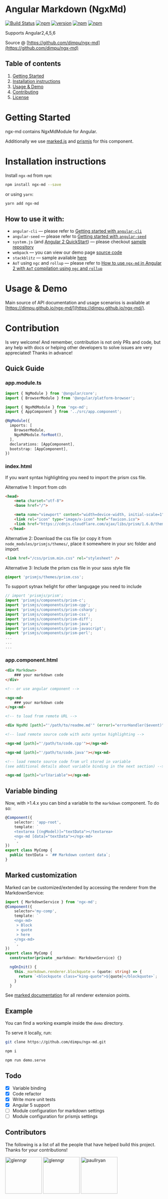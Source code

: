# Angular Markdown (NgxMd)

[![Build Status][travis-badge]][travis-badge-url]
[![npm][circleci-badge-url]][circleci-url]
[![version][npm-badge-url]][npm-url]
[![npm][license-badge-url]][license-url]
[![npm][dep-badge-url]][dep-url]

Supports Angular2,4,5,6 

Source @ [https://github.com/dimpu/ngx-md](https://github.com/dimpu/ngx-md)


## Table of contents
1. [Getting Started](#getting-started)
2. [Installation instructions](#installation-instructions)
3. [Usage & Demo](#usage--demo)
4. [Contributing](#contribution)
5. [License](#license)

# Getting Started

ngx-md contains NgxMdModule for Angular.

Additionally we use [marked.js](https://github.com/chjj/marked/) and [prismjs](http://prismjs.com/) for this component.

# Installation instructions

Install `ngx-md` from `npm`:

```bash
npm install ngx-md --save
```
or using `yarn`:

```bash
yarn add ngx-md
```

## How to use it with:

- `angular-cli` — please refer to [Getting started with `angular-cli`](https://github.com/dimpu/ngx-md/tree/master/docs/getting-started/ng-cli.md)
- `angular-seed` — please refer to [Getting started with `angular-seed`](https://github.com/dimpu/ngx-md/tree/master/docs/getting-started/angular-seed.md)
- `system.js` (and [Angular 2 QuickStart](https://angular.io/docs/ts/latest/quickstart.html)) — please checkout [sample repository](https://github.com/dimpu/angular2-quickstart)
- `webpack` — you can view our demo page [source code](https://github.com/dimpu/ngx-md/tree/master/demo)
- `stackblitz` — sample available [here](https://stackblitz.com/edit/ngx-md-exmaple)
- `AoT` using `ngc` and `rollup` — please refer to [How to use `ngx-md` in Angular 2 with `AoT` compilation using `ngc` and `rollup`](https://github.com/dimpu/ngx-md/tree/master/docs/getting-started/aot.md)

# Usage & Demo

Main source of API documentation and usage scenarios is available at [https://dimpu.github.io/ngx-md/](https://dimpu.github.io/ngx-md/).

# Contribution

Is very welcome! And remember, contribution is not only PRs and code, but any help with docs or helping other developers to solve issues are very appreciated! Thanks in advance!

## Quick Guide

### app.module.ts

```typescript
import { NgModule } from '@angular/core';
import { BrowserModule } from '@angular/platform-browser';

import { NgxMdModule } from 'ngx-md';
import { AppComponent } from '../src/app.component';

@NgModule({
  imports: [
    BrowserModule,
    NgxMdModule.forRoot(),
  ],
  declarations: [AppComponent],
  bootstrap: [AppComponent],
})
```

### index.html
If you want syntax highlighting you need to import the prism css file.

Alternative 1: Import from cdn
```html
<head>
    <meta charset="utf-8">
    <base href="/">

    <meta name="viewport" content="width=device-width, initial-scale=1">
    <link rel="icon" type="image/x-icon" href="favicon.ico">
    <link href="https://cdnjs.cloudflare.com/ajax/libs/prism/1.6.0/themes/prism.min.css" rel="stylesheet" />
  </head>
```

Alternative 2: Download the css file (or copy it from `node_modules/prismjs/themes/`, place it somewhere in your src folder and import
```html
<link href="/css/prism.min.css" rel="stylesheet" />
```

Alternative 3: Include the prism css file in your sass style file
```css
@import 'prismjs/themes/prism.css';
```

To support sytnax helight for other langugage you need to include
```ts
// import 'prismjs/prism';
import 'prismjs/components/prism-c';
import 'prismjs/components/prism-cpp';
import 'prismjs/components/prism-csharp';
import 'prismjs/components/prism-css';
import 'prismjs/components/prism-diff';
import 'prismjs/components/prism-java';
import 'prismjs/components/prism-javascript';
import 'prismjs/components/prism-perl';
...
...
...
```

### app.component.html

```html
<div Markdown>
    ### your markdown code
</div>

<!-- or use angular component -->

<ngx-md>
    ### your markdown code
</ngx-md>

<!-- to load from remote URL -->

<div NgxMd [path]="'/path/to/readme.md'" (error)="errorHandler($event)" (loaded)="loadedHandler($event)"></div>

<!-- load remote source code with auto syntax highlighting -->

<ngx-md [path]="'/path/to/code.cpp'"></ngx-md>

<ngx-md [path]="'/path/to/code.java'"></ngx-md>

<!-- load remote source code from url stored in variable
(see additional details about variable binding in the next section) -->

<ngx-md [path]="urlVariable"></ngx-md>
```

## Variable binding

Now, with >1.4.x you can bind a variable to the `markdown` component. To do so:

```typescript
@Component({
    selector: 'app-root',
    template: `
    <textarea [(ngModel)]="textData"></textarea>
    <ngx-md [data]="textData"></ngx-md>
    `,
})
export class MyComp {
  public textData = `## Markdown content data`;
}
```

## Marked customization

Marked can be customized/extended by accessing the renderer from the MarkdownService:

```typescript
import { MarkdownService } from 'ngx-md';
@Component({
    selector='my-comp',
    template: `
    <ngx-md>
     > Block
     > quote
     > here
    </ngx-md>
    `,
})
export class MyComp {
  constructor(private _markdown: MarkdownService) {}

  ngOnInit() {
    this._markdown.renderer.blockquote = (quote: string) => {
      return `<blockquote class="king-quote">${quote}</blockquote>`;
    }
  }
```

See [marked documentation](https://github.com/chjj/marked) for all renderer extension points.

## Example

You can find a working example inside the `demo` directory.

To serve it locally, run:

```bash
git clone https://github.com/dimpu/ngx-md.git

npm i

npm run demo.serve
```

## Todo

- [x] Variable binding
- [x] Code refactor
- [x] Write more unit tests
- [x] Angular 5 support
- [ ] Module configuration for markdown settings
- [ ] Module configuration for prismjs settings

<h2 id="contributors">Contributors</h2>

The following is a list of all the people that have helped build this project. Thanks for your contributions!

[<img alt="glenngr" src="https://avatars3.githubusercontent.com/u/1271995?s=460&v=4" width="117">](https://github.com/dimpu)
[<img alt="glenngr" src="https://avatars2.githubusercontent.com/u/8955488?v=3&s=460" width="117">](https://github.com/glenngr)
[<img alt="paullryan" src="https://avatars2.githubusercontent.com/u/3146164?v=3&s=460" width="117">](https://github.com/paullryan)


[travis-badge]: https://travis-ci.org/dimpu/ngx-md.svg?branch=master
[travis-badge-url]: https://travis-ci.org/dimpu/ngx-md
[license-url]: https://opensource.org/licenses/MIT
[license-badge-url]: https://img.shields.io/npm/l/ngx-md.svg
[npm-url]: https://www.npmjs.com/package/ngx-md
[npm-badge-url]: https://img.shields.io/npm/v/ngx-md.svg?style=flat
[circleci-url]: https://circleci.com/gh/dimpu/ngx-md/master
[circleci-badge-url]: https://circleci.com/gh/dimpu/ngx-md/tree/master.svg?style=shield&
[demo-url]: https://github.com/dimpu/ngx-md
[dep-url]: https://david-dm.org/dimpu/ngx-md
[dep-badge-url]: https://david-dm.org/dimpu/ngx-md/status.svg
